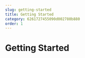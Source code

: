 ```yaml
---
slug: getting-started
title: Getting Started
category: 6261727455090d002780b880
order: 1
---
```


# Getting Started
